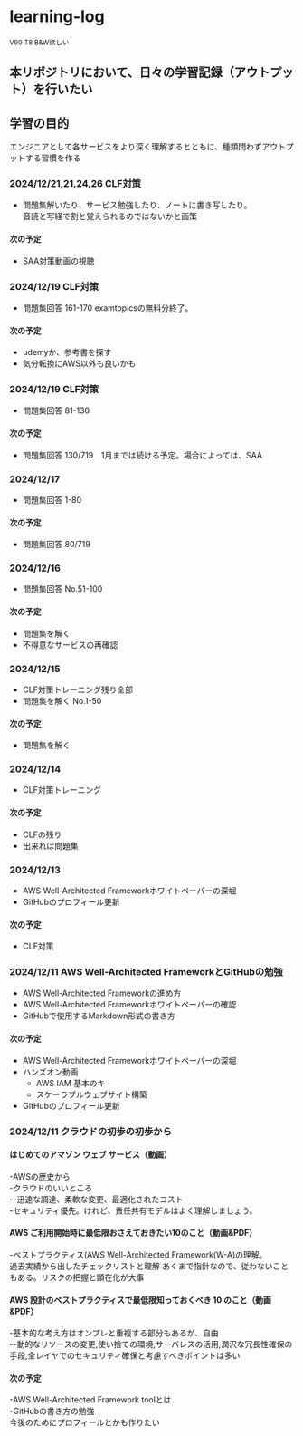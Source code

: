 # learning-log
<sup>V90 T8 B&W欲しい</sup>

## 本リポジトリにおいて、日々の学習記録（アウトプット）を行いたい

## 学習の目的
エンジニアとして各サービスをより深く理解するとともに、種類問わずアウトプットする習慣を作る

### 2024/12/21,21,24,26 CLF対策
* 問題集解いたり、サービス勉強したり、ノートに書き写したり。  
  音読と写経で割と覚えられるのではないかと画策
#### 次の予定
* SAA対策動画の視聴

### 2024/12/19 CLF対策
* 問題集回答 161-170
examtopicsの無料分終了。
#### 次の予定
* udemyか、参考書を探す
* 気分転換にAWS以外も良いかも
  
### 2024/12/19 CLF対策
* 問題集回答 81-130
#### 次の予定
* 問題集回答 130/719　1月までは続ける予定。場合によっては、SAA

### 2024/12/17
* 問題集回答 1-80
#### 次の予定
+ 問題集回答 80/719

### 2024/12/16
* 問題集回答 No.51-100
#### 次の予定
* 問題集を解く
* 不得意なサービスの再確認


### 2024/12/15
* CLF対策トレーニング残り全部
* 問題集を解く No.1-50
#### 次の予定
* 問題集を解く


### 2024/12/14
* CLF対策トレーニング
#### 次の予定
* CLFの残り
* 出来れば問題集


### 2024/12/13
* AWS Well-Architected Frameworkホワイトペーパーの深堀
* GitHubのプロフィール更新
#### 次の予定
* CLF対策

### 2024/12/11 AWS Well-Architected FrameworkとGitHubの勉強
* AWS Well-Architected Frameworkの進め方
* AWS Well-Architected Frameworkホワイトペーパーの確認
* GitHubで使用するMarkdown形式の書き方
#### 次の予定
* AWS Well-Architected Frameworkホワイトペーパーの深堀
* ハンズオン動画
  * AWS IAM 基本のキ
  * スケーラブルウェブサイト構築
* GitHubのプロフィール更新


### 2024/12/11 クラウドの初歩の初歩から
#### はじめてのアマゾン ウェブ サービス（動画）

-AWSの歴史から  
-クラウドのいいところ  
--迅速な調達、柔軟な変更、最適化されたコスト  
-セキュリティ優先。けれど、責任共有モデルはよく理解しましょう。

#### AWS ご利用開始時に最低限おさえておきたい10のこと（動画&PDF）
 
-ベストプラクティス(AWS Well-Architected Framework(W-A)の理解。  
過去実績から出したチェックリストと理解
あくまで指針なので、従わないこともある。リスクの把握と顕在化が大事

#### AWS 設計のベストプラクティスで最低限知っておくべき 10 のこと（動画&PDF）
 
-基本的な考え方はオンプレと重複する部分もあるが、自由  
--動的なリソースの変更,使い捨ての環境,サーバレスの活用,潤沢な冗長性確保の手段,全レイヤでのセキュリティ確保と考慮すべきポイントは多い

#### 次の予定
 
-AWS Well-Architected Framework toolとは  
-GitHubの書き方の勉強  
 今後のためにプロフィールとかも作りたい
